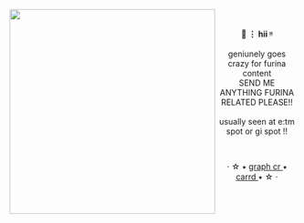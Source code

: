 ㅤㅤㅤㅤㅤㅤㅤ
<img align="left" src="https://64.media.tumblr.com/8eee27a6e00bf3d8af3207b545a5ceed/ca8ec97c78d4471f-ad/s1280x1920/d33c052fa35e565ce75b401b4ab125ab953c3d92.pnj" width="360"> <p align="center"> **🫧 ⋮ hii ᵎᵎ** <br> <br> geniunely goes crazy for furina content <br> SEND ME ANYTHING FURINA RELATED PLEASE!! <br> <br> usually seen at e:tm spot or gi spot !! </p>

<br>

<p align="center"> ⋅ ☆ ⭑ <a href="https://www.tumblr.com/cherryshh/734916779140366336/i-furina-will-use-this-trial-to-show"> 
  graph cr
<a>
 ⭑
<a href="https://furufuri.carrd.co/">
 carrd
 </a>
  ⭑ ☆ ⋅
</p>
